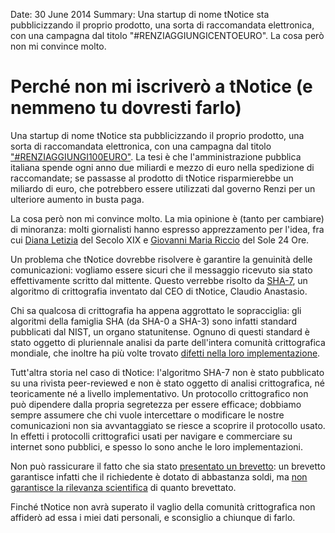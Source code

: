 Date: 30 June 2014
Summary: Una startup di nome tNotice sta pubblicizzando il proprio prodotto, una sorta di raccomandata elettronica, con una campagna dal titolo "#RENZIAGGIUNGICENTOEURO". La cosa però non mi convince molto.

# Perché non mi iscriverò a tNotice (e nemmeno tu dovresti farlo) #

Una startup di nome tNotice sta pubblicizzando il proprio prodotto, una sorta
di raccomandata elettronica, con una campagna dal titolo
["#RENZIAGGIUNGI100EURO"](http://renziaggiungi100euro.it/wordpress/). La tesi è
che l'amministrazione pubblica italiana spende ogni anno due miliardi e mezzo
di euro nella spedizione di raccomandate; se passasse al prodotto di tNotice
risparmierebbe un miliardo di euro, che potrebbero essere utilizzati dal
governo Renzi per un ulteriore aumento in busta paga.

La cosa però non mi convince molto. La mia opinione è (tanto per
cambiare) di minoranza: molti giornalisti hanno espresso apprezzamento per
l'idea, fra cui [Diana
Letizia](http://www.ilsecoloxix.it/p/blog/2014/05/16/ARggAMI-renziaggiungi_culturadigitale_vuole.shtml)
del Secolo XIX e [Giovanni Maria
Riccio](http://giovannimariariccio.nova100.ilsole24ore.com/2013/05/stanchi-dei-vecchi-servizi-postali.html)
del Sole 24 Ore.

Un problema che tNotice dovrebbe risolvere è garantire la genuinità delle
comunicazioni: vogliamo essere sicuri che il messaggio ricevuto sia stato
effettivamente scritto dal mittente. Questo verrebbe risolto da
[SHA-7](http://www.tnotice.com/per-approfondire/#sicurezza), un algoritmo di
crittografia inventato dal CEO di tNotice, Claudio Anastasio.

Chi sa qualcosa di crittografia ha appena aggrottato le sopracciglia: gli
algoritmi della famiglia SHA (da SHA-0 a SHA-3) sono infatti standard
pubblicati dal NIST, un organo statunitense. Ognuno di questi standard è stato
oggetto di pluriennale analisi da parte dell'intera comunità crittografica
mondiale, che inoltre ha più volte trovato [difetti nella loro
implementazione](https://en.wikipedia.org/wiki/Side_channel_attack).

Tutt'altra storia nel caso di tNotice: l'algoritmo SHA-7 non è stato pubblicato
su una rivista peer-reviewed e non è stato oggetto di analisi crittografica, né
teoricamente né a livello implementativo. Un protocollo crittografico non può
dipendere dalla propria segretezza per essere efficace; dobbiamo sempre
assumere che chi vuole intercettare o modificare le nostre comunicazioni non
sia avvantaggiato se riesce a scoprire il protocollo usato. In effetti i
protocolli crittografici usati per navigare e commerciare su internet sono
pubblici, e spesso lo sono anche le loro implementazioni.

Non può rassicurare il fatto che sia stato [presentato un
brevetto](http://www.uibm.gov.it/uibm/dati/Avanzata.aspx?load=info_list_uno&id=2120737&table=Invention&#ancoraSearch):
un brevetto garantisce infatti che il richiedente è dotato di abbastanza soldi,
ma [non garantisce la rilevanza
scientifica](https://encrypted.google.com/patents/US5443036) di quanto
brevettato.

Finché tNotice non avrà superato il vaglio della comunità crittografica non
affiderò ad essa i miei dati personali, e sconsiglio a chiunque di farlo.
